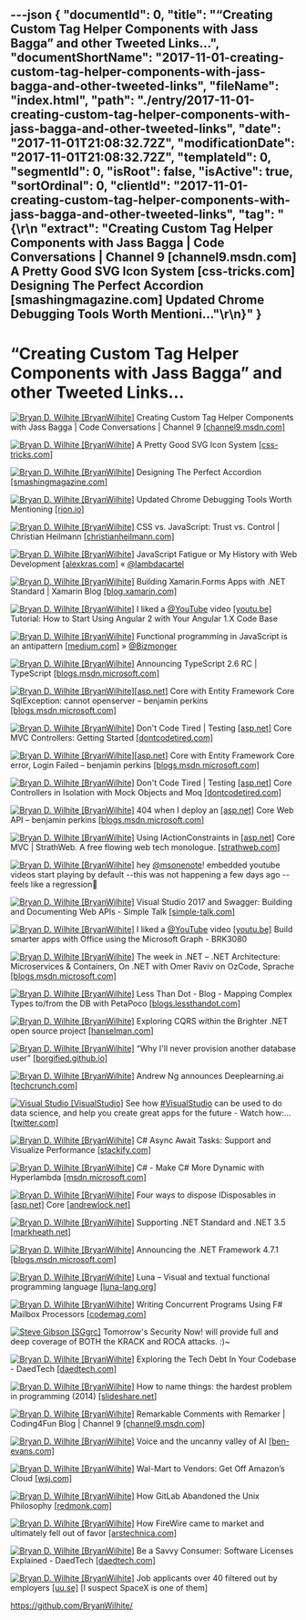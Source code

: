 ---json
{
  "documentId": 0,
  "title": "“Creating Custom Tag Helper Components with Jass Bagga” and other Tweeted Links…",
  "documentShortName": "2017-11-01-creating-custom-tag-helper-components-with-jass-bagga-and-other-tweeted-links",
  "fileName": "index.html",
  "path": "./entry/2017-11-01-creating-custom-tag-helper-components-with-jass-bagga-and-other-tweeted-links",
  "date": "2017-11-01T21:08:32.72Z",
  "modificationDate": "2017-11-01T21:08:32.72Z",
  "templateId": 0,
  "segmentId": 0,
  "isRoot": false,
  "isActive": true,
  "sortOrdinal": 0,
  "clientId": "2017-11-01-creating-custom-tag-helper-components-with-jass-bagga-and-other-tweeted-links",
  "tag": "{\r\n  \"extract\": \"Creating Custom Tag Helper Components with Jass Bagga | Code Conversations | Channel 9 [channel9.msdn.com] A Pretty Good SVG Icon System [css-tricks.com] Designing The Perfect Accordion [smashingmagazine.com] Updated Chrome Debugging Tools Worth Mentioni...\"\r\n}"
}
---

# “Creating Custom Tag Helper Components with Jass Bagga” and other Tweeted Links…

[<img alt="Bryan D. Wilhite [BryanWilhite]" src="https://songhay.blob.core.windows.net/shared-social-twitter/BryanWilhite.jpeg">](http://songhayblog.azurewebsites.net/ "Bryan D. Wilhite [BryanWilhite]") Creating Custom Tag Helper Components with Jass Bagga | Code Conversations | Channel 9 [[channel9.msdn.com]](https://channel9.msdn.com/Shows/Code-Conversations/Creating-Custom-Tag-Helper-Components-with-Jass-Bagga)

[<img alt="Bryan D. Wilhite [BryanWilhite]" src="https://songhay.blob.core.windows.net/shared-social-twitter/BryanWilhite.jpeg">](http://songhayblog.azurewebsites.net/ "Bryan D. Wilhite [BryanWilhite]") A Pretty Good SVG Icon System [[css-tricks.com]](https://css-tricks.com/pretty-good-svg-icon-system/)

[<img alt="Bryan D. Wilhite [BryanWilhite]" src="https://songhay.blob.core.windows.net/shared-social-twitter/BryanWilhite.jpeg">](http://songhayblog.azurewebsites.net/ "Bryan D. Wilhite [BryanWilhite]") Designing The Perfect Accordion [[smashingmagazine.com]](https://www.smashingmagazine.com/2017/06/designing-perfect-accordion-checklist/)

[<img alt="Bryan D. Wilhite [BryanWilhite]" src="https://songhay.blob.core.windows.net/shared-social-twitter/BryanWilhite.jpeg">](http://songhayblog.azurewebsites.net/ "Bryan D. Wilhite [BryanWilhite]") Updated Chrome Debugging Tools Worth Mentioning [[rion.io]](http://rion.io/2017/06/21/updated-chrome-debugging-tools-worth-mentioning/)

[<img alt="Bryan D. Wilhite [BryanWilhite]" src="https://songhay.blob.core.windows.net/shared-social-twitter/BryanWilhite.jpeg">](http://songhayblog.azurewebsites.net/ "Bryan D. Wilhite [BryanWilhite]") CSS vs. JavaScript: Trust vs. Control | Christian Heilmann [[christianheilmann.com]](https://christianheilmann.com/2017/06/21/css-vs-javascript-trust-vs-control/)

[<img alt="Bryan D. Wilhite [BryanWilhite]" src="https://songhay.blob.core.windows.net/shared-social-twitter/BryanWilhite.jpeg">](http://songhayblog.azurewebsites.net/ "Bryan D. Wilhite [BryanWilhite]") JavaScript Fatigue or My History with Web Development [[alexkras.com]](https://www.alexkras.com/my-history-with-web-development-or-javascript-fatigue/) « [@lambdacartel](http://twitter.com/lambdacartel)

[<img alt="Bryan D. Wilhite [BryanWilhite]" src="https://songhay.blob.core.windows.net/shared-social-twitter/BryanWilhite.jpeg">](http://songhayblog.azurewebsites.net/ "Bryan D. Wilhite [BryanWilhite]") Building Xamarin.Forms Apps with .NET Standard | Xamarin Blog [[blog.xamarin.com]](https://blog.xamarin.com/building-xamarin-forms-apps-net-standard/)

[<img alt="Bryan D. Wilhite [BryanWilhite]" src="https://songhay.blob.core.windows.net/shared-social-twitter/BryanWilhite.jpeg">](http://songhayblog.azurewebsites.net/ "Bryan D. Wilhite [BryanWilhite]") I liked a [@YouTube](http://twitter.com/YouTube) video [[youtu.be]](http://youtu.be/ucUy0CoN57Q?a) Tutorial: How to Start Using Angular 2 with Your Angular 1.X Code Base

[<img alt="Bryan D. Wilhite [BryanWilhite]" src="https://songhay.blob.core.windows.net/shared-social-twitter/BryanWilhite.jpeg">](http://songhayblog.azurewebsites.net/ "Bryan D. Wilhite [BryanWilhite]") Functional programming in JavaScript is an antipattern [[medium.com]](https://medium.com/@alexdixon/functional-programming-in-javascript-is-an-antipattern-58526819f21e) » [@Bizmonger](http://twitter.com/Bizmonger)

[<img alt="Bryan D. Wilhite [BryanWilhite]" src="https://songhay.blob.core.windows.net/shared-social-twitter/BryanWilhite.jpeg">](http://songhayblog.azurewebsites.net/ "Bryan D. Wilhite [BryanWilhite]") Announcing TypeScript 2.6 RC | TypeScript [[blogs.msdn.microsoft.com]](https://blogs.msdn.microsoft.com/typescript/2017/10/12/announcing-typescript-2-6-rc/)

[<img alt="Bryan D. Wilhite [BryanWilhite]" src="https://songhay.blob.core.windows.net/shared-social-twitter/BryanWilhite.jpeg">](http://songhayblog.azurewebsites.net/ "Bryan D. Wilhite [BryanWilhite]")[[asp.net]](http://ASP.NET) Core with Entity Framework Core SqlException: cannot openserver – benjamin perkins [[blogs.msdn.microsoft.com]](https://blogs.msdn.microsoft.com/benjaminperkins/2017/06/21/asp-net-core-with-entity-framework-core-sqlexception-cannot-openserver/)

[<img alt="Bryan D. Wilhite [BryanWilhite]" src="https://songhay.blob.core.windows.net/shared-social-twitter/BryanWilhite.jpeg">](http://songhayblog.azurewebsites.net/ "Bryan D. Wilhite [BryanWilhite]") Don't Code Tired | Testing [[asp.net]](http://ASP.NET) Core MVC Controllers: Getting Started [[dontcodetired.com]](http://dontcodetired.com/blog/post/Testing-ASPNET-Core-MVC-Controllers-Getting-Started)

[<img alt="Bryan D. Wilhite [BryanWilhite]" src="https://songhay.blob.core.windows.net/shared-social-twitter/BryanWilhite.jpeg">](http://songhayblog.azurewebsites.net/ "Bryan D. Wilhite [BryanWilhite]")[[asp.net]](http://ASP.NET) Core with Entity Framework Core error, Login Failed – benjamin perkins [[blogs.msdn.microsoft.com]](https://blogs.msdn.microsoft.com/benjaminperkins/2017/06/21/asp-net-core-with-entity-framework-core-error-login-failed/)

[<img alt="Bryan D. Wilhite [BryanWilhite]" src="https://songhay.blob.core.windows.net/shared-social-twitter/BryanWilhite.jpeg">](http://songhayblog.azurewebsites.net/ "Bryan D. Wilhite [BryanWilhite]") Don't Code Tired | Testing [[asp.net]](http://ASP.NET) Core Controllers in Isolation with Mock Objects and Moq [[dontcodetired.com]](http://dontcodetired.com/blog/post/Testing-ASPNET-Core-Controllers-in-Isolation-with-Mock-Objects-and-Moq)

[<img alt="Bryan D. Wilhite [BryanWilhite]" src="https://songhay.blob.core.windows.net/shared-social-twitter/BryanWilhite.jpeg">](http://songhayblog.azurewebsites.net/ "Bryan D. Wilhite [BryanWilhite]") 404 when I deploy an [[asp.net]](http://ASP.NET) Core Web API – benjamin perkins [[blogs.msdn.microsoft.com]](https://blogs.msdn.microsoft.com/benjaminperkins/2017/06/21/404-when-i-deploy-an-asp-net-core-web-api/)

[<img alt="Bryan D. Wilhite [BryanWilhite]" src="https://songhay.blob.core.windows.net/shared-social-twitter/BryanWilhite.jpeg">](http://songhayblog.azurewebsites.net/ "Bryan D. Wilhite [BryanWilhite]") Using IActionConstraints in [[asp.net]](http://ASP.NET) Core MVC | StrathWeb. A free flowing web tech monologue. [[strathweb.com]](https://www.strathweb.com/2017/06/using-iactionconstraints-in-asp-net-core-mvc/)

[<img alt="Bryan D. Wilhite [BryanWilhite]" src="https://songhay.blob.core.windows.net/shared-social-twitter/BryanWilhite.jpeg">](http://songhayblog.azurewebsites.net/ "Bryan D. Wilhite [BryanWilhite]") hey [@msonenote](http://twitter.com/msonenote)! embedded youtube videos start playing by default --this was not happening a few days ago --feels like a regression🧐

[<img alt="Bryan D. Wilhite [BryanWilhite]" src="https://songhay.blob.core.windows.net/shared-social-twitter/BryanWilhite.jpeg">](http://songhayblog.azurewebsites.net/ "Bryan D. Wilhite [BryanWilhite]") Visual Studio 2017 and Swagger: Building and Documenting Web APIs - Simple Talk [[simple-talk.com]](https://www.simple-talk.com/dotnet/net-development/visual-studio-2017-swagger-building-documenting-web-apis/)

[<img alt="Bryan D. Wilhite [BryanWilhite]" src="https://songhay.blob.core.windows.net/shared-social-twitter/BryanWilhite.jpeg">](http://songhayblog.azurewebsites.net/ "Bryan D. Wilhite [BryanWilhite]") I liked a [@YouTube](http://twitter.com/YouTube) video [[youtu.be]](http://youtu.be/ezzSKHYlITY?a) Build smarter apps with Office using the Microsoft Graph - BRK3080

[<img alt="Bryan D. Wilhite [BryanWilhite]" src="https://songhay.blob.core.windows.net/shared-social-twitter/BryanWilhite.jpeg">](http://songhayblog.azurewebsites.net/ "Bryan D. Wilhite [BryanWilhite]") The week in .NET – .NET Architecture: Microservices & Containers, On .NET with Omer Raviv on OzCode, Sprache [[blogs.msdn.microsoft.com]](https://blogs.msdn.microsoft.com/dotnet/2017/06/20/the-week-in-net-net-architecture-microservices-containers-on-net-with-omer-raviv-on-ozcode-sprache/)

[<img alt="Bryan D. Wilhite [BryanWilhite]" src="https://songhay.blob.core.windows.net/shared-social-twitter/BryanWilhite.jpeg">](http://songhayblog.azurewebsites.net/ "Bryan D. Wilhite [BryanWilhite]") Less Than Dot - Blog - Mapping Complex Types to/from the DB with PetaPoco [[blogs.lessthandot.com]](http://blogs.lessthandot.com/index.php/desktopdev/mstech/csharp/mapping-complex-types-tofrom-the-db-with-petapoco/)

[<img alt="Bryan D. Wilhite [BryanWilhite]" src="https://songhay.blob.core.windows.net/shared-social-twitter/BryanWilhite.jpeg">](http://songhayblog.azurewebsites.net/ "Bryan D. Wilhite [BryanWilhite]") Exploring CQRS within the Brighter .NET open source project [[hanselman.com]](https://www.hanselman.com/blog/ExploringCQRSWithinTheBrighterNETOpenSourceProject.aspx)

[<img alt="Bryan D. Wilhite [BryanWilhite]" src="https://songhay.blob.core.windows.net/shared-social-twitter/BryanWilhite.jpeg">](http://songhayblog.azurewebsites.net/ "Bryan D. Wilhite [BryanWilhite]") “Why I'll never provision another database user” [[borgified.github.io]](http://borgified.github.io/strongdm/2017/06/20/user-account-creation.html)

[<img alt="Bryan D. Wilhite [BryanWilhite]" src="https://songhay.blob.core.windows.net/shared-social-twitter/BryanWilhite.jpeg">](http://songhayblog.azurewebsites.net/ "Bryan D. Wilhite [BryanWilhite]") Andrew Ng announces Deeplearning.ai [[techcrunch.com]](https://techcrunch.com/2017/06/23/deeplearning/)

[<img alt="Visual Studio [VisualStudio]" src="https://songhay.blob.core.windows.net/shared-social-twitter/VisualStudio.jpg">](http://www.visualstudio.com/ "Visual Studio [VisualStudio]") See how [#VisualStudio](http://twitter.com/search?q=%23VisualStudio) can be used to do data science, and help you create great apps for the future - Watch how:… [[twitter.com]](https://twitter.com/i/web/status/925362999371722752)

[<img alt="Bryan D. Wilhite [BryanWilhite]" src="https://songhay.blob.core.windows.net/shared-social-twitter/BryanWilhite.jpeg">](http://songhayblog.azurewebsites.net/ "Bryan D. Wilhite [BryanWilhite]") C# Async Await Tasks: Support and Visualize Performance [[stackify.com]](https://stackify.com/csharp-async-await-task-performance/)

[<img alt="Bryan D. Wilhite [BryanWilhite]" src="https://songhay.blob.core.windows.net/shared-social-twitter/BryanWilhite.jpeg">](http://songhayblog.azurewebsites.net/ "Bryan D. Wilhite [BryanWilhite]") C# - Make C# More Dynamic with Hyperlambda [[msdn.microsoft.com]](https://msdn.microsoft.com/en-us/magazine/mt809119.aspx)

[<img alt="Bryan D. Wilhite [BryanWilhite]" src="https://songhay.blob.core.windows.net/shared-social-twitter/BryanWilhite.jpeg">](http://songhayblog.azurewebsites.net/ "Bryan D. Wilhite [BryanWilhite]") Four ways to dispose IDisposables in [[asp.net]](http://ASP.NET) Core [[andrewlock.net]](https://andrewlock.net/four-ways-to-dispose-idisposables-in-asp-net-core/)

[<img alt="Bryan D. Wilhite [BryanWilhite]" src="https://songhay.blob.core.windows.net/shared-social-twitter/BryanWilhite.jpeg">](http://songhayblog.azurewebsites.net/ "Bryan D. Wilhite [BryanWilhite]") Supporting .NET Standard and .NET 3.5 [[markheath.net]](http://markheath.net/post/supporting-net-standard-and-net-35)

[<img alt="Bryan D. Wilhite [BryanWilhite]" src="https://songhay.blob.core.windows.net/shared-social-twitter/BryanWilhite.jpeg">](http://songhayblog.azurewebsites.net/ "Bryan D. Wilhite [BryanWilhite]") Announcing the .NET Framework 4.7.1 [[blogs.msdn.microsoft.com]](https://blogs.msdn.microsoft.com/dotnet/2017/10/17/announcing-the-net-framework-4-7-1/)

[<img alt="Bryan D. Wilhite [BryanWilhite]" src="https://songhay.blob.core.windows.net/shared-social-twitter/BryanWilhite.jpeg">](http://songhayblog.azurewebsites.net/ "Bryan D. Wilhite [BryanWilhite]") Luna – Visual and textual functional programming language [[luna-lang.org]](http://www.luna-lang.org/)

[<img alt="Bryan D. Wilhite [BryanWilhite]" src="https://songhay.blob.core.windows.net/shared-social-twitter/BryanWilhite.jpeg">](http://songhayblog.azurewebsites.net/ "Bryan D. Wilhite [BryanWilhite]") Writing Concurrent Programs Using F# Mailbox Processors [[codemag.com]](http://www.codemag.com/article/1707051)

[<img alt="Steve Gibson [SGgrc]" src="https://songhay.blob.core.windows.net/shared-social-twitter/SGgrc.png">](http://grc.com/ "Steve Gibson [SGgrc]") Tomorrow's Security Now! will provide full and deep coverage of BOTH the KRACK and ROCA attacks. :)~

[<img alt="Bryan D. Wilhite [BryanWilhite]" src="https://songhay.blob.core.windows.net/shared-social-twitter/BryanWilhite.jpeg">](http://songhayblog.azurewebsites.net/ "Bryan D. Wilhite [BryanWilhite]") Exploring the Tech Debt In Your Codebase - DaedTech [[daedtech.com]](http://www.daedtech.com/exploring-tech-debt-codebase/)

[<img alt="Bryan D. Wilhite [BryanWilhite]" src="https://songhay.blob.core.windows.net/shared-social-twitter/BryanWilhite.jpeg">](http://songhayblog.azurewebsites.net/ "Bryan D. Wilhite [BryanWilhite]") How to name things: the hardest problem in programming (2014) [[slideshare.net]](https://www.slideshare.net/pirhilton/how-to-name-things-the-hardest-problem-in-programming)

[<img alt="Bryan D. Wilhite [BryanWilhite]" src="https://songhay.blob.core.windows.net/shared-social-twitter/BryanWilhite.jpeg">](http://songhayblog.azurewebsites.net/ "Bryan D. Wilhite [BryanWilhite]") Remarkable Comments with Remarker | Coding4Fun Blog | Channel 9 [[channel9.msdn.com]](https://channel9.msdn.com/coding4fun/blog/Remarkable-Comments-with-Remarker)

[<img alt="Bryan D. Wilhite [BryanWilhite]" src="https://songhay.blob.core.windows.net/shared-social-twitter/BryanWilhite.jpeg">](http://songhayblog.azurewebsites.net/ "Bryan D. Wilhite [BryanWilhite]") Voice and the uncanny valley of AI [[ben-evans.com]](http://ben-evans.com/benedictevans/2017/2/22/voice-and-the-uncanny-valley-of-ai)

[<img alt="Bryan D. Wilhite [BryanWilhite]" src="https://songhay.blob.core.windows.net/shared-social-twitter/BryanWilhite.jpeg">](http://songhayblog.azurewebsites.net/ "Bryan D. Wilhite [BryanWilhite]") Wal-Mart to Vendors: Get Off Amazon’s Cloud [[wsj.com]](https://www.wsj.com/articles/wal-mart-to-vendors-get-off-amazons-cloud-1498037402)

[<img alt="Bryan D. Wilhite [BryanWilhite]" src="https://songhay.blob.core.windows.net/shared-social-twitter/BryanWilhite.jpeg">](http://songhayblog.azurewebsites.net/ "Bryan D. Wilhite [BryanWilhite]") How GitLab Abandoned the Unix Philosophy [[redmonk.com]](http://redmonk.com/jgovernor/2017/06/21/how-gitlab-abandoned-the-unix-philosophy/)

[<img alt="Bryan D. Wilhite [BryanWilhite]" src="https://songhay.blob.core.windows.net/shared-social-twitter/BryanWilhite.jpeg">](http://songhayblog.azurewebsites.net/ "Bryan D. Wilhite [BryanWilhite]") How FireWire came to market and ultimately fell out of favor [[arstechnica.com]](https://arstechnica.com/gadgets/2017/06/the-rise-and-fall-of-firewire-the-standard-everyone-couldnt-quite-agree-on/)

[<img alt="Bryan D. Wilhite [BryanWilhite]" src="https://songhay.blob.core.windows.net/shared-social-twitter/BryanWilhite.jpeg">](http://songhayblog.azurewebsites.net/ "Bryan D. Wilhite [BryanWilhite]") Be a Savvy Consumer: Software Licenses Explained - DaedTech [[daedtech.com]](http://www.daedtech.com/savvy-consumer-software-licenses-explained/)

[<img alt="Bryan D. Wilhite [BryanWilhite]" src="https://songhay.blob.core.windows.net/shared-social-twitter/BryanWilhite.jpeg">](http://songhayblog.azurewebsites.net/ "Bryan D. Wilhite [BryanWilhite]") Job applicants over 40 filtered out by employers [[uu.se]](https://www.uu.se/en/media/news/article/?id=9014&typ=artikel) [I suspect SpaceX is one of them]

<https://github.com/BryanWilhite/>

